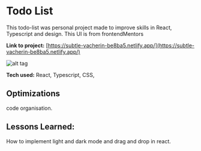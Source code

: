 # Todo List
This todo-list was personal project made to improve skills in React, Typescript and design. This UI is from frontendMentors

**Link to project:** [https://subtle-vacherin-be8ba5.netlify.app/](https://subtle-vacherin-be8ba5.netlify.app/)

![alt tag](http://placecorgi.com/1200/650)


**Tech used:** React, Typescript, CSS,



## Optimizations

code organisation.

## Lessons Learned:

How to implement light and dark mode and drag and drop in react. 
